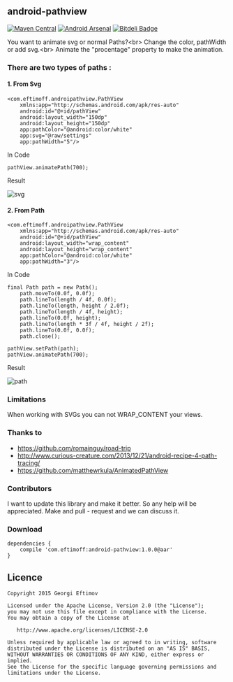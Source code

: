 ## android-pathview

[![Maven Central](https://maven-badges.herokuapp.com/maven-central/com.eftimoff/android-pathview/badge.svg?style=flat)](https://maven-badges.herokuapp.com/maven-central/com.eftimoff/android-pathview) [![Android Arsenal](https://img.shields.io/badge/Android%20Arsenal-android--pathview-brightgreen.svg?style=flat)](https://android-arsenal.com/details/1/1421) [![Bitdeli Badge](https://d2weczhvl823v0.cloudfront.net/geftimov/android-pathview/trend.png)](https://bitdeli.com/free "Bitdeli Badge")

You want to animate svg or normal Paths?<br\>
Change the color, pathWidth or add svg.<br\>
Animate the "procentage" property to make the animation.

### There are two types of paths :

#### 1. From Svg

    <com.eftimoff.androipathview.PathView
    	xmlns:app="http://schemas.android.com/apk/res-auto"
        android:id="@+id/pathView"
        android:layout_width="150dp"
        android:layout_height="150dp"
        app:pathColor="@android:color/white"
        app:svg="@raw/settings"
        app:pathWidth="5"/>
        

In Code    
    
```
pathView.animatePath(700);
```

Result

![svg](https://github.com/geftimov/android-pathview/blob/master/art/settings.gif) 

#### 2. From Path

    <com.eftimoff.androipathview.PathView
    	xmlns:app="http://schemas.android.com/apk/res-auto"
        android:id="@+id/pathView"
        android:layout_width="wrap_content"
        android:layout_height="wrap_content"
        app:pathColor="@android:color/white"
        app:pathWidth="3"/>
        

In Code    
    
```
final Path path = new Path();
    path.moveTo(0.0f, 0.0f);
    path.lineTo(length / 4f, 0.0f);
    path.lineTo(length, height / 2.0f);
    path.lineTo(length / 4f, height);
    path.lineTo(0.0f, height);
	path.lineTo(length * 3f / 4f, height / 2f);
	path.lineTo(0.0f, 0.0f);
	path.close();	
	
pathView.setPath(path);
pathView.animatePath(700);
```

Result

![path](https://github.com/geftimov/android-pathview/blob/master/art/path.gif)  

### Limitations

When working with SVGs you can not WRAP_CONTENT your views.

### Thanks to

* https://github.com/romainguy/road-trip
* http://www.curious-creature.com/2013/12/21/android-recipe-4-path-tracing/
* https://github.com/matthewrkula/AnimatedPathView

### Contributors

I want to update this library and make it better. So any help will be appreciated.
Make and pull - request and we can discuss it.

### Download

	dependencies {
		compile 'com.eftimoff:android-pathview:1.0.0@aar'
	}

## Licence

    Copyright 2015 Georgi Eftimov

    Licensed under the Apache License, Version 2.0 (the "License");
    you may not use this file except in compliance with the License.
    You may obtain a copy of the License at

       http://www.apache.org/licenses/LICENSE-2.0

    Unless required by applicable law or agreed to in writing, software
    distributed under the License is distributed on an "AS IS" BASIS,
    WITHOUT WARRANTIES OR CONDITIONS OF ANY KIND, either express or implied.
    See the License for the specific language governing permissions and
    limitations under the License.




